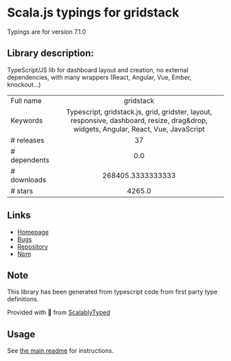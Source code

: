 
# Scala.js typings for gridstack

Typings are for version 7.1.0

## Library description:
TypeScript/JS lib for dashboard layout and creation, no external dependencies, with many wrappers (React, Angular, Vue, Ember, knockout...)

|                    |                 |
| ------------------ | :-------------: |
| Full name          | gridstack |
| Keywords           | Typescript, gridstack.js, grid, gridster, layout, responsive, dashboard, resize, drag&drop, widgets, Angular, React, Vue, JavaScript |
| # releases         | 37 |
| # dependents       | 0.0 |
| # downloads        | 268405.3333333333 |
| # stars            | 4265.0 |

## Links
- [Homepage](http://gridstack.github.io/gridstack.js/)
- [Bugs](https://github.com/gridstack/gridstack.js/issues)
- [Repository](https://github.com/gridstack/gridstack.js)
- [Npm](https://www.npmjs.com/package/gridstack)
    


## Note
This library has been generated from typescript code from first party type definitions.

Provided with :purple_heart: from [ScalablyTyped](https://github.com/oyvindberg/ScalablyTyped)

## Usage
See [the main readme](../../readme.md) for instructions.


